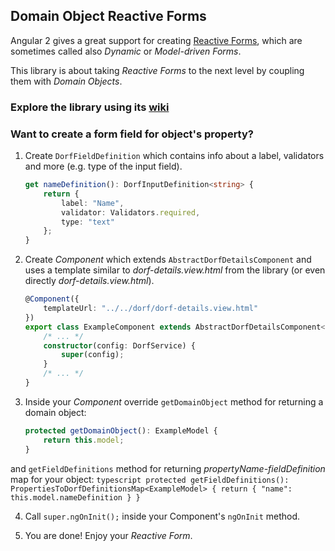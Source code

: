 ## Domain Object Reactive Forms
Angular 2 gives a great support for creating [Reactive Forms](https://angular.io/docs/ts/latest/cookbook/dynamic-form.html), which are sometimes called also _Dynamic_ or _Model-driven Forms_.

This library is about taking _Reactive Forms_ to the next level by coupling them with _Domain Objects_.

### Explore the library using its [wiki](https://github.com/mat3e/dorf/wiki)

### Want to create a form field for object's property?
1. Create  `DorfFieldDefinition` which contains info about a label, validators and more (e.g. type of the input field).
    ```typescript
    get nameDefinition(): DorfInputDefinition<string> {
        return {
            label: "Name",
            validator: Validators.required,
            type: "text"
        };
    }
    ```

2. Create _Component_ which extends `AbstractDorfDetailsComponent` and uses a template similar to _dorf-details.view.html_ from the library (or even directly _dorf-details.view.html_).
    ```typescript
    @Component({
        templateUrl: "../../dorf/dorf-details.view.html"
    })
    export class ExampleComponent extends AbstractDorfDetailsComponent<ExampleModel> implements OnInit { 
	    /* ... */
		constructor(config: DorfService) {
            super(config);
        }
	    /* ... */
	}
    ```

3. Inside your _Component_ override `getDomainObject` method for returning a domain object:
    ```typescript
    protected getDomainObject(): ExampleModel {
        return this.model;
    }
    ```
and `getFieldDefinitions` method for returning _propertyName-fieldDefinition_ map for your object:
    ```typescript
    protected getFieldDefinitions(): PropertiesToDorfDefinitionsMap<ExampleModel> {
        return {
            "name": this.model.nameDefinition
        }
    }
    ```

4. Call `super.ngOnInit();` inside your Component's `ngOnInit` method.

5. You are done! Enjoy your _Reactive Form_.
